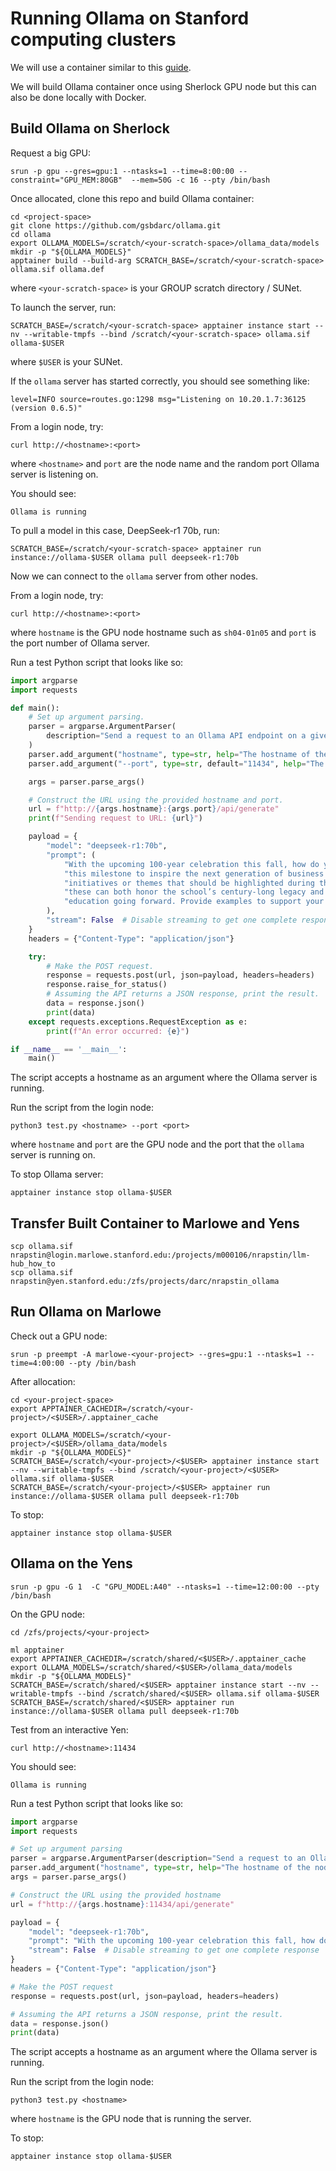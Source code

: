 # Running Ollama on Stanford computing clusters
We will use a container similar to this [guide](https://github.com/uw-psych/ollama-container/tree/main).

We will build Ollama container once using Sherlock GPU node but this can also be done locally with Docker.

## Build Ollama on Sherlock

Request a big GPU:
```
srun -p gpu --gres=gpu:1 --ntasks=1 --time=8:00:00 --constraint="GPU_MEM:80GB"  --mem=50G -c 16 --pty /bin/bash
```

Once allocated, clone this repo and build Ollama container:

```
cd <project-space>
git clone https://github.com/gsbdarc/ollama.git
cd ollama
export OLLAMA_MODELS=/scratch/<your-scratch-space>/ollama_data/models
mkdir -p "${OLLAMA_MODELS}"
apptainer build --build-arg SCRATCH_BASE=/scratch/<your-scratch-space> ollama.sif ollama.def
```

where `<your-scratch-space>` is your GROUP scratch directory / SUNet. 

To launch the server, run:
```
SCRATCH_BASE=/scratch/<your-scratch-space> apptainer instance start --nv --writable-tmpfs --bind /scratch/<your-scratch-space> ollama.sif ollama-$USER
```
where `$USER` is your SUNet.

If the `ollama` server has started correctly, you should see something like:

```
level=INFO source=routes.go:1298 msg="Listening on 10.20.1.7:36125 (version 0.6.5)"
```
From a login node, try:

```
curl http://<hostname>:<port>
```
where `<hostname>` and `port` are the node name and the random port Ollama server is listening on.

You should see:

```
Ollama is running
```

To pull a model in this case, DeepSeek-r1 70b, run:
```
SCRATCH_BASE=/scratch/<your-scratch-space> apptainer run instance://ollama-$USER ollama pull deepseek-r1:70b
```

Now we can connect to the `ollama` server from other nodes. 

From a login node, try:

```
curl http://<hostname>:<port>
```
where `hostname` is the GPU node hostname such as `sh04-01n05` and `port` is the port number of Ollama server.


Run a test Python script that looks like so:
```py title="test.py"
import argparse
import requests

def main():
    # Set up argument parsing.
    parser = argparse.ArgumentParser(
        description="Send a request to an Ollama API endpoint on a given node hostname and port."
    )
    parser.add_argument("hostname", type=str, help="The hostname of the node (e.g., sh04-01n07)")
    parser.add_argument("--port", type=str, default="11434", help="The port number for the API (default: 11434)")

    args = parser.parse_args()

    # Construct the URL using the provided hostname and port.
    url = f"http://{args.hostname}:{args.port}/api/generate"
    print(f"Sending request to URL: {url}")

    payload = {
        "model": "deepseek-r1:70b",
        "prompt": (
            "With the upcoming 100-year celebration this fall, how do you envision Stanford GSB using "
            "this milestone to inspire the next generation of business leaders? Identify two specific "
            "initiatives or themes that should be highlighted during the celebration, and discuss how "
            "these can both honor the school’s century-long legacy and shape innovative approaches to business "
            "education going forward. Provide examples to support your recommendations."
        ),
        "stream": False  # Disable streaming to get one complete response
    }
    headers = {"Content-Type": "application/json"}

    try:
        # Make the POST request.
        response = requests.post(url, json=payload, headers=headers)
        response.raise_for_status()
        # Assuming the API returns a JSON response, print the result.
        data = response.json()
        print(data)
    except requests.exceptions.RequestException as e:
        print(f"An error occurred: {e}")

if __name__ == '__main__':
    main()
```
The script accepts a hostname as an argument where the Ollama server is running.


Run the script from the login node:
```
python3 test.py <hostname> --port <port>
```
where `hostname` and `port` are the GPU node and the port that the `ollama` server is running on.

To stop Ollama server:
```
apptainer instance stop ollama-$USER
```


## Transfer Built Container to Marlowe and Yens
```
scp ollama.sif nrapstin@login.marlowe.stanford.edu:/projects/m000106/nrapstin/llm-hub_how_to
scp ollama.sif nrapstin@yen.stanford.edu:/zfs/projects/darc/nrapstin_ollama
```


## Run Ollama on Marlowe

Check out a GPU node:

```
srun -p preempt -A marlowe-<your-project> --gres=gpu:1 --ntasks=1 --time=4:00:00 --pty /bin/bash
```

After allocation:

```
cd <your-project-space>
export APPTAINER_CACHEDIR=/scratch/<your-project>/<$USER>/.apptainer_cache

export OLLAMA_MODELS=/scratch/<your-project>/<$USER>/ollama_data/models
mkdir -p "${OLLAMA_MODELS}"
SCRATCH_BASE=/scratch/<your-project>/<$USER> apptainer instance start --nv --writable-tmpfs --bind /scratch/<your-project>/<$USER> ollama.sif ollama-$USER
SCRATCH_BASE=/scratch/<your-project>/<$USER> apptainer run instance://ollama-$USER ollama pull deepseek-r1:70b
```

To stop:
```
apptainer instance stop ollama-$USER
```


## Ollama on the Yens
```
srun -p gpu -G 1  -C "GPU_MODEL:A40" --ntasks=1 --time=12:00:00 --pty /bin/bash
```

On the GPU node:

```
cd /zfs/projects/<your-project>

ml apptainer
export APPTAINER_CACHEDIR=/scratch/shared/<$USER>/.apptainer_cache
export OLLAMA_MODELS=/scratch/shared/<$USER>/ollama_data/models
mkdir -p "${OLLAMA_MODELS}"
SCRATCH_BASE=/scratch/shared/<$USER> apptainer instance start --nv --writable-tmpfs --bind /scratch/shared/<$USER> ollama.sif ollama-$USER
SCRATCH_BASE=/scratch/shared/<$USER> apptainer run instance://ollama-$USER ollama pull deepseek-r1:70b
```

Test from an interactive Yen:
```
curl http://<hostname>:11434
```
You should see:

```
Ollama is running
```

Run a test Python script that looks like so:
```py title="test.py"
import argparse
import requests

# Set up argument parsing
parser = argparse.ArgumentParser(description="Send a request to an Ollama API endpoint on a given node hostname.")
parser.add_argument("hostname", type=str, help="The hostname of the node (e.g., sh04-01n07)")
args = parser.parse_args()

# Construct the URL using the provided hostname
url = f"http://{args.hostname}:11434/api/generate"

payload = {
    "model": "deepseek-r1:70b",
    "prompt": "With the upcoming 100-year celebration this fall, how do you envision Stanford GSB using this milestone to inspire the next generation of business leaders? Identify two specific initiatives or themes that should be highlighted during the celebration, and discuss how these can both honor the school’s century-long legacy and shape innovative approaches to business education going forward. Provide examples to support your recommendations.",
    "stream": False  # Disable streaming to get one complete response
}
headers = {"Content-Type": "application/json"}

# Make the POST request
response = requests.post(url, json=payload, headers=headers)

# Assuming the API returns a JSON response, print the result.
data = response.json()
print(data)
```
The script accepts a hostname as an argument where the Ollama server is running.


Run the script from the login node:
```
python3 test.py <hostname>
```
where `hostname` is the GPU node that is running the server.

To stop:
```
apptainer instance stop ollama-$USER
```
